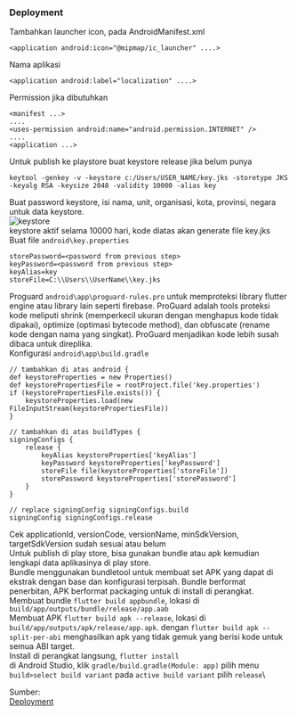 ### Deployment
Tambahkan launcher icon, pada AndroidManifest.xml
```
<application android:icon="@mipmap/ic_launcher" ....>
```
Nama aplikasi
```
<application android:label="localization" ....>
```
Permission jika dibutuhkan
```
<manifest ...>
....
<uses-permission android:name="android.permission.INTERNET" />
....
<application ...>
```
Untuk publish ke playstore buat keystore release jika belum punya
```
keytool -genkey -v -keystore c:/Users/USER_NAME/key.jks -storetype JKS -keyalg RSA -keysize 2048 -validity 10000 -alias key
```
Buat password keystore, isi nama, unit, organisasi, kota, provinsi, negara untuk data keystore.\
![keystore](https://github.com/Fourthten/praxis-academy/blob/master/novice/04-04/kasus/images/keystore.PNG)\
keystore aktif selama 10000 hari, kode diatas akan generate file key.jks\
Buat file `android\key.properties`
```
storePassword=<password from previous step>
keyPassword=<password from previous step>
keyAlias=key
storeFile=C:\\Users\\UserName\\key.jks
```
Proguard `android\app\proguard-rules.pro` untuk memproteksi library flutter engine atau library lain seperti firebase. 
ProGuard adalah tools proteksi kode meliputi shrink (memperkecil ukuran dengan menghapus kode tidak dipakai), 
optimize (optimasi bytecode method), dan obfuscate (rename kode dengan nama yang singkat). 
ProGuard menjadikan kode lebih susah dibaca untuk direplika.\
Konfigurasi `android\app\build.gradle`
```
// tambahkan di atas android {
def keystoreProperties = new Properties()
def keystorePropertiesFile = rootProject.file('key.properties')
if (keystorePropertiesFile.exists()) {
    keystoreProperties.load(new FileInputStream(keystorePropertiesFile))
}

// tambahkan di atas buildTypes {
signingConfigs {
    release {
        keyAlias keystoreProperties['keyAlias']
        keyPassword keystoreProperties['keyPassword']
        storeFile file(keystoreProperties['storeFile'])
        storePassword keystoreProperties['storePassword']
    }
}

// replace signingConfig signingConfigs.build
signingConfig signingConfigs.release
```
Cek applicationId, versionCode, versionName, minSdkVersion, targetSdkVersion sudah sesuai atau belum\
Untuk publish di play store, bisa gunakan bundle atau apk kemudian lengkapi data aplikasinya di play store.\
Bundle menggunakan bundletool untuk membuat set APK yang dapat di ekstrak dengan base dan konfigurasi terpisah. 
Bundle berformat penerbitan, APK berformat packaging untuk di install di perangkat.\
Membuat bundle `flutter build appbundle`, lokasi di `build/app/outputs/bundle/release/app.aab`\
Membuat APK `flutter build apk --release`, lokasi di `build/app/outputs/apk/release/app.apk`. 
dengan `flutter build apk --split-per-abi` menghasilkan apk yang tidak gemuk yang berisi kode untuk semua ABI target.\
Install di perangkat langsung, `flutter install`\
di Android Studio, klik `gradle/build.gradle(Module: app)` pilih menu `build>select build variant` pada `active build variant` pilih `release`\

Sumber:\
[Deployment](https://flutter.dev/docs/deployment/android)